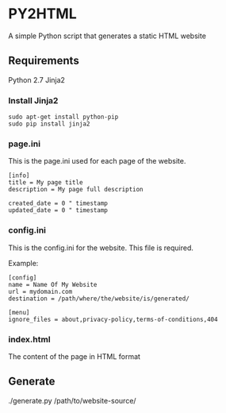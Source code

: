 # PY2HTML

A simple Python script that generates a static HTML website

## Requirements

Python 2.7
Jinja2

### Install Jinja2
```
sudo apt-get install python-pip
sudo pip install jinja2
```

### page.ini

This is the page.ini used for each page of the website.

```
[info]
title = My page title
description = My page full description

created_date = 0 " timestamp
updated_date = 0 " timestamp
```

### config.ini

This is the config.ini for the website. This file is required.

Example:
```
[config]
name = Name Of My Website
url = mydomain.com
destination = /path/where/the/website/is/generated/

[menu]
ignore_files = about,privacy-policy,terms-of-conditions,404 
```

### index.html

The content of the page in HTML format

## Generate

./generate.py /path/to/website-source/

